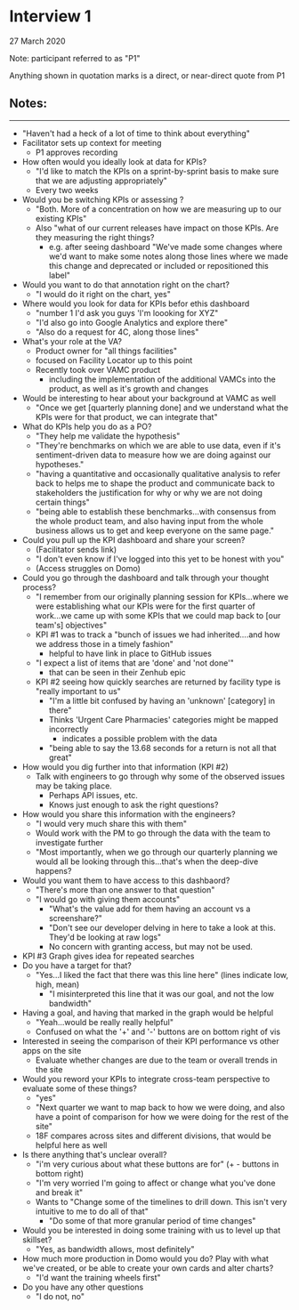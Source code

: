 # Interview 1

27 March 2020

Note: participant referred to as "P1"

Anything shown in quotation marks is a direct, or near-direct quote from P1

## Notes:

---

- "Haven't had a heck of a lot of time to think about everything"
- Facilitator sets up context for meeting
    - P1 approves recording
- How often would you ideally look at data for KPIs?
    - "I'd like to match the KPIs on a sprint-by-sprint basis to make sure that we are adjusting appropriately"
    - Every two weeks
- Would you be switching KPIs or assessing ?
    - "Both. More of a concentration on how we are measuring up to our existing KPIs"
    - Also "what of our current releases have impact on those KPIs. Are they measuring the right things?
        - e.g. after seeing dashboard "We've made some changes where we'd want to make some notes along those lines where we made this change and deprecated or included or repositioned this label"
- Would you want to do that annotation right on the chart?
    - "I would do it right on the chart, yes"
- Where would you look for data for KPIs befor ethis dashboard
    - "number 1 I'd ask you guys 'I'm loooking for XYZ"
    - "I'd also go into Google Analytics and explore there"
    - "Also do a request for 4C, along those lines"
- What's your role at the VA?
    - Product owner for "all things facilities"
    - focused on Facility Locator up to this point
    - Recently took over VAMC product
        - including the implementation of the additional VAMCs into the product, as well as it's growth and changes
- Would be interesting to hear about your background at VAMC as well
    - "Once we get [quarterly planning done] and we understand what the KPIs were for that product, we can integrate that"
- What do KPIs help you do as a PO?
    - "They help me validate the hypothesis"
    - "They're benchmarks on which we are able to use data, even if it's sentiment-driven data to measure how we are doing against our hypotheses."
    - "having a quantitative and occasionally qualitative analysis to refer back to helps me to shape the product and communicate back to stakeholders the justification for why or why we are not doing certain things"
    - "being able to establish these benchmarks...with consensus from the whole product team, and also having input from the whole business allows  us to get and keep everyone on the same page."
- Could you pull up the KPI dashboard and share your screen?
    - (Facilitator sends link)
    - "I don't even know if I've logged into this yet to be honest with you"
    - (Access struggles on Domo)
- Could you go through the dashboard and talk through your thought process?
    - "I remember from our originally planning session for KPIs...where we were establishing what our KPIs were for the first quarter of work...we came up with some KPIs that we could map back to [our team's] objectives"
    - KPI #1 was to track a "bunch of issues we had inherited....and how we address those in a timely fashion"
        - helpful to have link in place to GitHub issues
    - "I expect a list of items that are 'done' and 'not done'"
        - that can be seen in their Zenhub epic
    - KPI #2 seeing how quickly searches are returned by facility type is "really important to us"
        - "I'm a little bit confused by having an 'unknown' [category] in there"
        - Thinks 'Urgent Care Pharmacies' categories might be mapped incorrectly
            - indicates a possible problem with the data
        - "being able to say the 13.68 seconds for a return is not all that great"
- How would you dig further into that information (KPI #2)
    - Talk with engineers to go through why some of the observed issues may be taking place.
        - Perhaps API issues, etc.
        - Knows just enough to ask the right questions?
- How would you share this information with the engineers?
    - "I would very much share this with them"
    - Would work with the PM to go through the data with the team to investigate further
    - "Most importantly, when we go through our quarterly planning  we would all be looking through this...that's when the deep-dive happens?
- Would you want them to have access to this dashbaord?
    - "There's more than one answer to that question"
    - "I would go with giving them accounts"
        - "What's the value add for them having an account vs a screenshare?"
        - "Don't see our developer delving in here to take a look at this. They'd be looking at raw logs"
        - No concern with granting access, but may not be used.
- KPI #3 Graph gives idea for repeated searches
- Do you have a target for that?
    - "Yes...I liked the fact that there was this line here" (lines indicate low, high, mean)
        - "I misinterpreted this line that it was our goal, and not the low bandwidth"
- Having a goal, and having that marked in the graph would be helpful
    - "Yeah...would be really really helpful"
    - Confused on what the '+' and '-' buttons are on bottom right of vis
- Interested in seeing the comparison of their KPI performance vs other apps on the site
    - Evaluate whether changes are due to the team or overall trends in the site
- Would you reword your KPIs to integrate cross-team perspective to evaluate some of these things?
    - "yes"
    - "Next quarter we want to map back to how we were doing, and also have a point of comparison for how we were doing for the rest of the site"
    - 18F compares across sites and different divisions, that would be helpful here as well
- Is there anything that's unclear overall?
    - "i'm very curious about what these buttons are for" (+ - buttons in bottom right)
    - "I'm very worried I'm going to affect or change what you've done and break it"
    - Wants to "Change some of the timelines to drill down. This isn't very intuitive to me to do all of that"
        - "Do some of that more granular period of time changes"
- Would you be interested in doing some training with us to level up that skillset?
    - "Yes, as bandwidth allows, most definitely"
- How much more production in Domo would you do? Play with what we've created, or be able to create your own cards and alter charts?
    - "I'd want the training wheels first"
- Do you have any other questions
    - "I do not, no"
